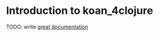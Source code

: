 # Introduction to koan_4clojure

TODO: write [great documentation](http://jacobian.org/writing/what-to-write/)
